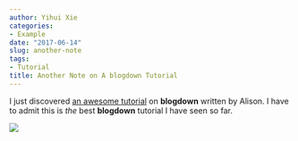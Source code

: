 ```yaml
---
author: Yihui Xie
categories:
- Example
date: "2017-06-14"
slug: another-note
tags:
- Tutorial
title: Another Note on A blogdown Tutorial
---
```


I just discovered [an awesome tutorial](https://apreshill.rbind.io/post/up-and-running-with-blogdown/) on **blogdown** written by Alison. I have to admit this is _the_ best **blogdown** tutorial I have seen so far.

![](https://apreshill.rbind.io/img/posts/2017-06-12-up-and-running-with-blogdown/blogdown-signpost-4.png)
